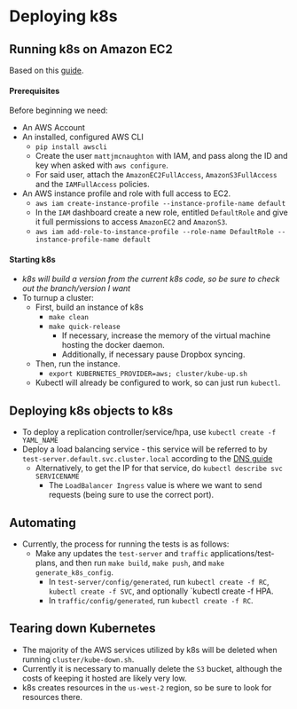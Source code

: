 # Deploying k8s

## Running k8s on Amazon EC2

Based on this [guide](http://kubernetes.io/docs/getting-started-guides/aws/).

#### Prerequisites

Before beginning we need:
- An AWS Account
- An installed, configured AWS CLI
  - `pip install awscli`
  - Create the user `mattjmcnaughton` with IAM, and pass along the ID and key
    when asked with `aws configure`.
  - For said user, attach the `AmazonEC2FullAccess`, `AmazonS3FullAccess`
    and the `IAMFullAccess` policies.
- An AWS instance profile and role with full access to EC2.
  - `aws iam create-instance-profile --instance-profile-name default`
  - In the `IAM` dashboard create a new role, entitled `DefaultRole` and give it
    full permissions to access `AmazonEC2` and `AmazonS3`.
  - `aws iam add-role-to-instance-profile --role-name DefaultRole
    --instance-profile-name default`

#### Starting k8s

- *k8s will build a version from the current k8s code, so be sure to check out
  the branch/version I want*
- To turnup a cluster:
  - First, build an instance of k8s
    - `make clean`
    - `make quick-release`
      - If necessary, increase the memory of the virtual machine hosting the
        docker daemon.
      - Additionally, if necessary pause Dropbox syncing.
  - Then, run the instance.
    - `export KUBERNETES_PROVIDER=aws; cluster/kube-up.sh`
  - Kubectl will already be configured to work, so can just run `kubectl`.

## Deploying k8s objects to k8s

- To deploy a replication controller/service/hpa, use `kubectl create -f
  YAML_NAME`
- Deploy a load balancing service - this service will be referred to by
  `test-server.default.svc.cluster.local` according to the [DNS
  guide](https://github.com/kubernetes/kubernetes/tree/master/cluster/addons/dns)
  - Alternatively, to get the IP for that service, do `kubectl describe svc SERVICENAME`
    - The `LoadBalancer Ingress` value is where we want to send requests (being
      sure to use the correct port).

## Automating

- Currently, the process for running the tests is as follows:
  - Make any updates the `test-server` and `traffic` applications/test-plans,
    and then run `make build`, `make push`, and `make generate_k8s_config`.
    - In `test-server/config/generated`, run `kubectl create -f RC`, `kubectl
      create -f SVC`, and optionally `kubectl create -f HPA.
    - In `traffic/config/generated`, run `kubectl create -f RC`.

## Tearing down Kubernetes

- The majority of the AWS services utilized by k8s will be deleted when running
  `cluster/kube-down.sh`.
- Currently it is necessary to manually delete the `S3` bucket, although the
  costs of keeping it hosted are likely very low.
- k8s creates resources in the `us-west-2` region, so be sure to look for
  resources there.
